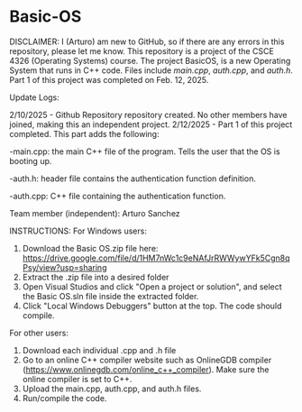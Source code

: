# Basic-OS
DISCLAIMER: I (Arturo) am new to GitHub, so if there are any errors in this repository, please let me know.
This repository is a project of the CSCE 4326 (Operating Systems) course. The project BasicOS, is a new Operating System
that runs in C++ code. Files include *main.cpp*, *auth.cpp*, and *auth.h*. Part 1 of this project was completed on Feb. 12, 2025.

Update Logs:

2/10/2025 - Github Repository repository created. No other members have joined, making this an independent project.
2/12/2025 - Part 1 of this project completed. This part adds the following:

  -main.cpp: the main C++ file of the program. Tells the user that the OS is booting up.
  
  -auth.h: header file contains the authentication function definition.
  
  -auth.cpp: C++ file containing the authentication function.

Team member (independent): Arturo Sanchez

INSTRUCTIONS:
For Windows users:
1) Download the Basic OS.zip file here: https://drive.google.com/file/d/1HM7nWc1c9eNAfJrRWWywYFk5Cgn8qPsy/view?usp=sharing
2) Extract the .zip file into a desired folder
3) Open Visual Studios and click "Open a project or solution",
   and select the Basic OS.sln file inside the extracted folder.
4) Click "Local Windows Debuggers" button at the top. The code should compile.

For other users:
1) Download each individual .cpp and .h file
2) Go to an online C++ compiler website such as OnlineGDB compiler
   (https://www.onlinegdb.com/online_c++_compiler). Make sure the
   online compiler is set to C++.
3) Upload the main.cpp, auth.cpp, and auth.h files.
4) Run/compile the code.
